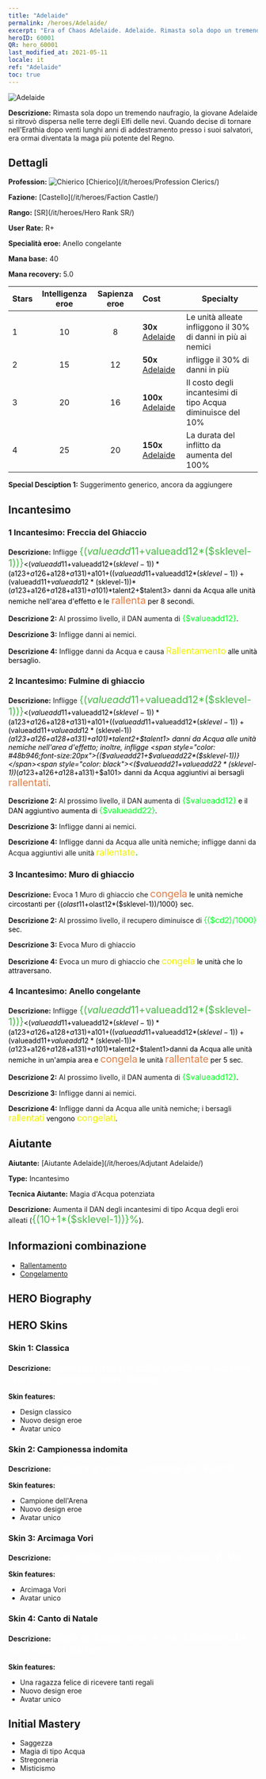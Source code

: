 ```yaml
---
title: "Adelaide"
permalink: /heroes/Adelaide/
excerpt: "Era of Chaos Adelaide. Adelaide. Rimasta sola dopo un tremendo naufragio, la giovane Adelaide si ritrovò dispersa nelle terre degli Elfi delle nevi. Quando decise di tornare nell'Erathia dopo venti lunghi anni di addestramento presso i suoi salvatori, era ormai diventata la maga più potente del Regno."
heroID: 60001
QR: hero_60001
last_modified_at: 2021-05-11
locale: it
ref: "Adelaide"
toc: true
---
```

  ![Adelaide](/images/h/h_Adelaide.jpg)

 **Descrizione:** Rimasta sola dopo un tremendo naufragio, la giovane Adelaide si ritrovò dispersa nelle terre degli Elfi delle nevi. Quando decise di tornare nell'Erathia dopo venti lunghi anni di addestramento presso i suoi salvatori, era ormai diventata la maga più potente del Regno.
## Dettagli
 **Profession:** ![Chierico](/images/h/h_prof_2.png)  [Chierico](/it/heroes/Profession Clerics/)

 **Fazione:** [Castello](/it/heroes/Faction Castle/)

 **Rango:** [SR](/it/heroes/Hero Rank SR/)

 **User Rate:** R+

 **Specialità eroe:** Anello congelante

 **Mana base:** 40

 **Mana recovery:** 5.0


  | Stars | Intelligenza eroe | Sapienza eroe | Cost |     Specialty     |
  |---------|:---------------:|:---------------:|:--|--------------------|
  |    1    | 10 | 8 | **30x** [Adelaide](/ItemsIT/her_359/) | Le unità alleate infliggono il 30% di danni in più ai nemici <congelati> |
  |    2    | 15 | 12 | **50x** [Adelaide](/ItemsIT/her_359/) | <Anello congelante> infligge il 30% di danni in più |
  |    3    | 20 | 16 | **100x** [Adelaide](/ItemsIT/her_359/) | Il costo degli incantesimi di tipo Acqua diminuisce del 10% |
  |    4    | 25 | 20 | **150x** [Adelaide](/ItemsIT/her_359/) | La durata del <Congelamento> inflitto da <Anello congelante> aumenta del 100% |

 **Special Desciption 1:** Suggerimento generico, ancora da aggiungere

## Incantesimo
### 1 Incantesimo: Freccia del Ghiaccio
 **Descrizione:** Infligge <span style="color: #48b946;font-size:20px">{($valueadd11+$valueadd12*($sklevel-1))}</span><span style="color: black"><($valueadd11+$valueadd12*($sklevel-1))*($a123+$a126+$a128+$a131)+$a101+(($valueadd11+$valueadd12*($sklevel-1))+($valueadd11+$valueadd12*($sklevel-1))*($a123+$a126+$a128+$a131)+$a101)*$talent2+$talent3> danni da Acqua alle unità nemiche nell'area d'effetto e le <span style="color: #e07c44;font-size:20px">rallenta</span><span style="color: black"> per 8 secondi.

 **Descrizione 2:** Al prossimo livello, il DAN aumenta di <span style="color: #00ff22;font-size:16px">{$valueadd12}</span><span style="color: black">.

 **Descrizione 3:** Infligge danni ai nemici.

 **Descrizione 4:** Infligge danni da Acqua e causa <span style="color: #f0f000;font-size:18px">Rallentamento</span><span style="color: black"> alle unità bersaglio.

### 2 Incantesimo: Fulmine di ghiaccio
 **Descrizione:** Infligge <span style="color: #48b946;font-size:20px">{($valueadd11+$valueadd12*($sklevel-1))}</span><span style="color: black"><($valueadd11+$valueadd12*($sklevel-1))*($a123+$a126+$a128+$a131)+$a101+(($valueadd11+$valueadd12*($sklevel-1))+($valueadd11+$valueadd12*($sklevel-1))*($a123+$a126+$a128+$a131)+$a101)*$talent2+$talent1> danni da Acqua alle unità nemiche nell'area d'effetto; inoltre, infligge <span style="color: #48b946;font-size:20px">{($valueadd21+$valueadd22*($sklevel-1))}</span><span style="color: black"><($valueadd21+$valueadd22*($sklevel-1))*($a123+$a126+$a128+$a131)+$a101> danni da Acqua aggiuntivi ai bersagli <span style="color: #e07c44;font-size:20px">rallentati</span><span style="color: black">.

 **Descrizione 2:** Al prossimo livello, il DAN aumenta di <span style="color: #00ff22;font-size:16px">{$valueadd12}</span><span style="color: black"> e il DAN aggiuntivo aumenta di <span style="color: #00ff22;font-size:16px">{$valueadd22}</span><span style="color: black">.

 **Descrizione 3:** Infligge danni ai nemici.

 **Descrizione 4:** Infligge danni da Acqua alle unità nemiche; infligge danni da Acqua aggiuntivi alle unità <span style="color: #f0f000;font-size:18px">rallentate</span><span style="color: black"><span style="color: #48b946;font-size:20px">.</span><span style="color: black">

### 3 Incantesimo: Muro di ghiaccio
 **Descrizione:** Evoca 1 Muro di ghiaccio che <span style="color: #e07c44;font-size:20px">congela</span><span style="color: black"> le unità nemiche circostanti per {($olast11+$olast12*($sklevel-1))/1000} sec.

 **Descrizione 2:** Al prossimo livello, il recupero diminuisce di <span style="color: #00ff22;font-size:16px">{($cd2)/1000}</span><span style="color: black"> sec.

 **Descrizione 3:** Evoca Muro di ghiaccio

 **Descrizione 4:** Evoca un muro di ghiaccio che <span style="color: #f0f000;font-size:18px">congela</span><span style="color: black"> le unità che lo attraversano.

### 4 Incantesimo: Anello congelante
 **Descrizione:** Infligge <span style="color: #48b946;font-size:20px">{($valueadd11+$valueadd12*($sklevel-1))}</span><span style="color: black"><($valueadd11+$valueadd12*($sklevel-1))*($a123+$a126+$a128+$a131)+$a101+(($valueadd11+$valueadd12*($sklevel-1))+($valueadd11+$valueadd12*($sklevel-1))*($a123+$a126+$a128+$a131)+$a101)*$talent2+$talent1>danni da Acqua alle unità nemiche in un'ampia area e <span style="color: #e07c44;font-size:20px">congela</span><span style="color: black"> le unità <span style="color: #e07c44;font-size:20px">rallentate</span><span style="color: black"> per 5 sec.

 **Descrizione 2:** Al prossimo livello, il DAN aumenta di <span style="color: #00ff22;font-size:16px">{$valueadd12}</span><span style="color: black">.

 **Descrizione 3:** Infligge danni ai nemici.

 **Descrizione 4:** Infligge danni da Acqua alle unità nemiche; i bersagli <span style="color: #f0f000;font-size:18px">rallentati</span><span style="color: black"> vengono <span style="color: #f0f000;font-size:18px">congelati</span><span style="color: black">.


## Aiutante

 **Aiutante:**  [Aiutante Adelaide](/it/heroes/Adjutant Adelaide/) 

 **Type:**  Incantesimo 

 **Tecnica Aiutante:**  Magia d'Acqua potenziata 

 **Descrizione:** Aumenta il DAN degli incantesimi di tipo Acqua degli eroi alleati (<span style="color: #48b946;font-size:20px">{(10+1*($sklevel-1))}%</span><span style="color: black">).

## Informazioni combinazione

* [Rallentamento](/it/combination/Rallentamento/) 
* [Congelamento](/it/combination/Congelamento/) 

## HERO Biography

## HERO Skins
### Skin 1: **Classica**

 **Descrizione:** <span style="color: #ffffff;font-size:20px">Torno dal mio paradiso gelato per scoprire che sono trascorsi interi decenni. </span>

 **Skin features:** 

   - Design classico
   - Nuovo design eroe
   - Avatar unico

### Skin 2: **Campionessa indomita**

 **Descrizione:** <span style="color: #ffffff;font-size:20px">Eroe tra gli eroi... Campione dell'Arena! </span>

 **Skin features:** 

   - Campione dell'Arena
   - Nuovo design eroe
   - Avatar unico

### Skin 3: **Arcimaga Vori**

 **Descrizione:** <span style="color: #ffffff;font-size:20px">Non esiste vittoria contro l'inverno di Vori.</span>

 **Skin features:** 

   - Arcimaga Vori
   - Avatar unico

### Skin 4: **Canto di Natale**

 **Descrizione:** <span style="color: #ffffff;font-size:20px">Dopo un lungo anno, è ora di lasciare che sia il cuore a parlare.</span>

 **Skin features:** 

   - Una ragazza felice di ricevere tanti regali
   - Nuovo design eroe
   - Avatar unico


## Initial Mastery
   - Saggezza
   - Magia di tipo Acqua
   - Stregoneria
   - Misticismo
